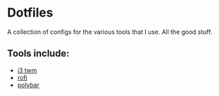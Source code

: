# Dotfiles

A collection of configs for the various tools that I use. All the good stuff.

## Tools include:
-   [i3 twm](https://i3wm.org/)
-   [rofi](https://github.com/davatorium/rofi)
-   [polybar](https://github.com/polybar/polybar)
